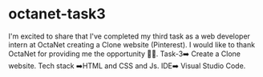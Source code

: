 # octanet-task3
I'm excited to share that I've completed my third task as a web developer intern at OctaNet creating a Clone website (Pinterest). I would like to thank OctaNet for providing me the opportunity 👩‍💻. Task-3➡️ Create a Clone website. Tech stack ➡️HTML and CSS and Js. IDE➡️ Visual Studio Code. 
